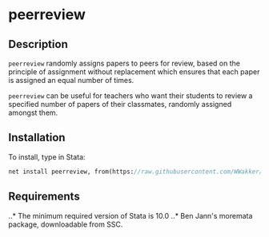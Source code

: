 # peerreview

## Description
`peerreview` randomly assigns papers to peers for review, based on the principle of assignment without replacement which ensures that each paper is assigned an equal number of times. 

`peerreview` can be useful for teachers who want their students to review a specified number of papers of their classmates, randomly assigned amongst them.

## Installation
To install, type in Stata:
```Stata
net install peerreview, from(https://raw.githubusercontent.com/WWakker/peerreview/master)
```

## Requirements
..* The minimum required version of Stata is 10.0
..* Ben Jann's moremata package, downloadable from SSC.
